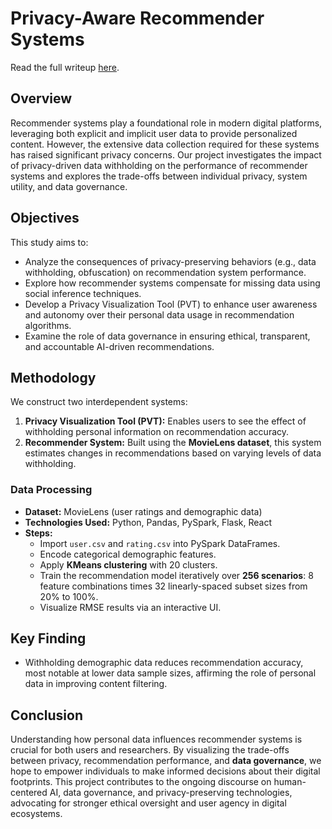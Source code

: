 # Privacy-Aware Recommender Systems
Read the full writeup [here](https://docs.google.com/document/d/1YgTmmIbc2vnWrUEzgu6B2JCrUGZYtJbPjWg0UrSgCzs/edit?usp=sharing).

## Overview
Recommender systems play a foundational role in modern digital platforms, leveraging both explicit and implicit user data to provide personalized content. However, the extensive data collection required for these systems has raised significant privacy concerns. Our project investigates the impact of privacy-driven data withholding on the performance of recommender systems and explores the trade-offs between individual privacy, system utility, and data governance.

## Objectives
This study aims to:
- Analyze the consequences of privacy-preserving behaviors (e.g., data withholding, obfuscation) on recommendation system performance.
- Explore how recommender systems compensate for missing data using social inference techniques.
- Develop a Privacy Visualization Tool (PVT) to enhance user awareness and autonomy over their personal data usage in recommendation algorithms.
- Examine the role of data governance in ensuring ethical, transparent, and accountable AI-driven recommendations.

## Methodology
We construct two interdependent systems:
1. **Privacy Visualization Tool (PVT):** Enables users to see the effect of withholding personal information on recommendation accuracy.
2. **Recommender System:** Built using the **MovieLens dataset**, this system estimates changes in recommendations based on varying levels of data withholding.

### Data Processing
- **Dataset:** MovieLens (user ratings and demographic data)
- **Technologies Used:** Python, Pandas, PySpark, Flask, React
- **Steps:**
  - Import `user.csv` and `rating.csv` into PySpark DataFrames.
  - Encode categorical demographic features.
  - Apply **KMeans clustering** with 20 clusters.
  - Train the recommendation model iteratively over **256 scenarios**: 8 feature combinations times 32 linearly-spaced subset sizes from 20% to 100%.
  - Visualize RMSE results via an interactive UI.

## Key Finding
- Withholding demographic data reduces recommendation accuracy, most notable at lower data sample sizes, affirming the role of personal data in improving content filtering.

## Conclusion
Understanding how personal data influences recommender systems is crucial for both users and researchers. By visualizing the trade-offs between privacy, recommendation performance, and **data governance**, we hope to empower individuals to make informed decisions about their digital footprints. This project contributes to the ongoing discourse on human-centered AI, data governance, and privacy-preserving technologies, advocating for stronger ethical oversight and user agency in digital ecosystems.
